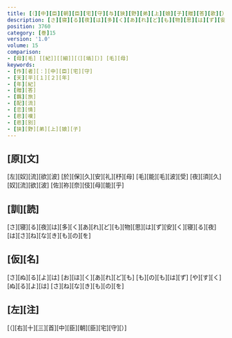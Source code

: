 ```yaml
---
title: [（][中][臣][朝][臣][宅][守][与][狭][野][弟][上][娘][子][贈][答][歌][）]
description: [さ][寝][る][夜][は][多][く][あ][れ][ど][も][物][思][は][ず][安][く][寝][る][夜][は][さ][ね][な][き][も][の][を]
position: 3760
category: [巻]15
version: '1.0'
volume: 15
comparison:
- [母][毛] [[紀]][[細]][（][塙][）] [毛][母]
keywords:
- [作][者][：][中][臣][宅][守]
- [天][平][１][２][年]
- [年][紀]
- [贈][答]
- [羈][旅]
- [配][流]
- [恋][情]
- [悲][嘆]
- [悲][別]
- [狭][野][弟][上][娘][子]
---
```


## [原][文]

[左][奴][流][欲][波] [於][保][久][安][礼][杼][母] [毛][能][毛][波][受] [夜][須][久][奴][流][欲][波] [佐][祢][奈][伎][母][能][乎]

## [訓][読]

[さ][寝][る][夜][は][多][く][あ][れ][ど][も][物][思][は][ず][安][く][寝][る][夜][は][さ][ね][な][き][も][の][を]

## [仮][名]

[さ][ぬ][る][よ][は] [お][ほ][く][あ][れ][ど][も] [も][の][も][は][ず] [や][す][く][ぬ][る][よ][は] [さ][ね][な][き][も][の][を]

## [左][注]

[（][右][十][三][首][中][臣][朝][臣][宅][守][）]

